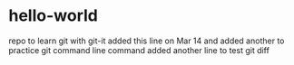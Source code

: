 # hello-world
repo to learn git with git-it
added this line on Mar 14
and added another to practice git command line command
added another line to test git diff